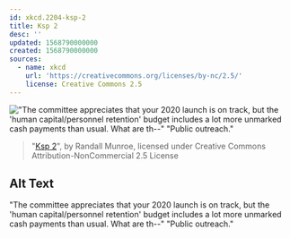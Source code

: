 ```yaml
---
id: xkcd.2204-ksp-2
title: Ksp 2
desc: ''
updated: 1568790000000
created: 1568790000000
sources:
  - name: xkcd
    url: 'https://creativecommons.org/licenses/by-nc/2.5/'
    license: Creative Commons 2.5
---
```

!["The committee appreciates that your 2020 launch is on track, but the 'human capital/personnel retention' budget includes a lot more unmarked cash payments than usual. What are th--" "Public outreach."](https://imgs.xkcd.com/comics/ksp_2.png)
> "[Ksp 2](https://xkcd.com/2204/)", by Randall Munroe, licensed under Creative Commons Attribution-NonCommercial 2.5 License

## Alt Text
"The committee appreciates that your 2020 launch is on track, but the 'human capital/personnel retention' budget includes a lot more unmarked cash payments than usual. What are th--" "Public outreach."
